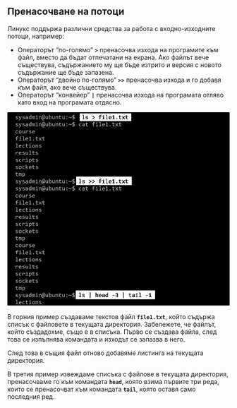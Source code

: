 ## Пренасочване на потоци

Линукс поддържа различни средства за работа с входно-изходните потоци, например:

- Операторът “по-голямо” **`>`** пренасочва изхода на програмите към файл, вместо да бъдат отпечатани на екрана. Ако файлът вече съществува, съдържанието му ще бъде изтрито и версия с новото съдържание ще бъде запазена.
- Операторът “двойно по-голямо” **`>>`** пренасочва изхода и го добавя към файл, ако вече съществува.
- Операторът “конвейер” **`|`** пренасочва изхода на програмата отляво като вход на програмата отдясно.
 
![12.png](12.png) 
 
В горния пример създаваме текстов файл **`file1.txt`**, който съдържа списък с файловете в текущата директория. Забележете, че файлът, който създадохме, също е в списъка. Първо се създава файлa, след това се изпълнява командата и изходът се запазва в него.

След това в същия файл отново добавяме листинга на текущата директория. 

В третия пример извеждаме списъка с файлове в текущата директория, пренасочваме го към командата **`head`**, която взима първите три реда, които се пренасочват към командата **`tail`**, която оставя само последния ред.

